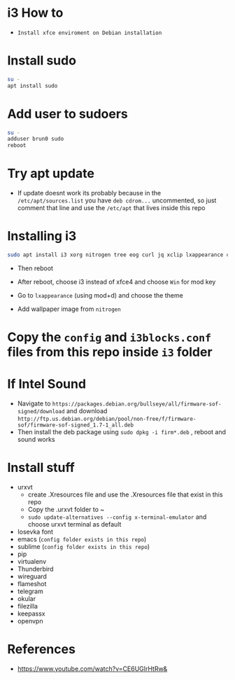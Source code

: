 # i3 How to

- `Install xfce enviroment on Debian installation`

# Install sudo

```bash
su -
apt install sudo
```

# Add user to sudoers

```bash
su -
adduser brun0 sudo
reboot
```

# Try apt update

- If update doesnt work its probably because in the `/etc/apt/sources.list` you have `deb cdrom...` uncommented, so just comment that line and use the `/etc/apt` that lives inside this repo

# Installing i3


```bash
sudo apt install i3 xorg nitrogen tree eog curl jq xclip lxappearance chromium git pulseaudio alsa-utils pavucontrol tmux pcmanfm
```

- Then reboot

- After reboot, choose i3 instead of xfce4 and choose `Win` for mod key

- Go to `lxappearance` (using mod+d) and choose the theme

- Add wallpaper image from `nitrogen`

# Copy the `config` and `i3blocks.conf` files from this repo inside `i3` folder

# If Intel Sound

- Navigate to `https://packages.debian.org/bullseye/all/firmware-sof-signed/download` and download `http://ftp.us.debian.org/debian/pool/non-free/f/firmware-sof/firmware-sof-signed_1.7-1_all.deb` 
- Then install the deb package using `sudo dpkg -i firm*.deb` , reboot and sound works

# Install stuff

- urxvt
  - create .Xresources file and use the .Xresources file that exist in this repo
  - Copy the .urxvt folder to ~
  - `sudo update-alternatives --config x-terminal-emulator` and choose urxvt terminal as default
- Iosevka font
- emacs (`config folder exists in this repo`)
- sublime (`config folder exists in this repo`)
- pip
- virtualenv
- Thunderbird
- wireguard
- flameshot
- telegram
- okular
- filezilla
- keepassx
- openvpn


# References

- https://www.youtube.com/watch?v=CE6UGIrHtRw&
